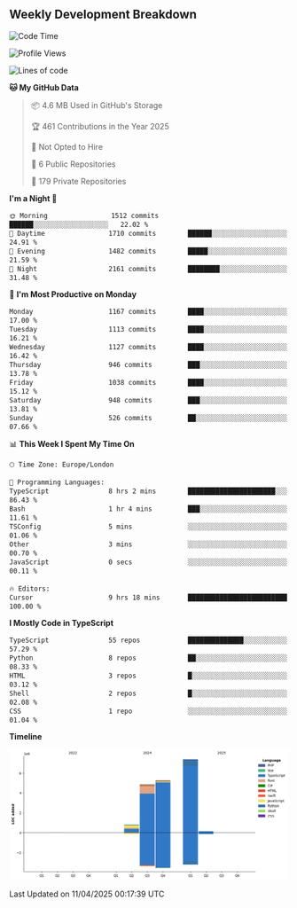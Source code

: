 


## Weekly Development Breakdown
<!--START_SECTION:waka-->
![Code Time](http://img.shields.io/badge/Code%20Time-2%2C197%20hrs%2019%20mins-blue)

![Profile Views](http://img.shields.io/badge/Profile%20Views-0-blue)

![Lines of code](https://img.shields.io/badge/From%20Hello%20World%20I%27ve%20Written-18.5%20million%20lines%20of%20code-blue)

**🐱 My GitHub Data** 

> 📦 4.6 MB Used in GitHub's Storage 
 > 
> 🏆 461 Contributions in the Year 2025
 > 
> 🚫 Not Opted to Hire
 > 
> 📜 6 Public Repositories 
 > 
> 🔑 179 Private Repositories 
 > 
**I'm a Night 🦉** 

```text
🌞 Morning                1512 commits        ██████░░░░░░░░░░░░░░░░░░░   22.02 % 
🌆 Daytime                1710 commits        ██████░░░░░░░░░░░░░░░░░░░   24.91 % 
🌃 Evening                1482 commits        █████░░░░░░░░░░░░░░░░░░░░   21.59 % 
🌙 Night                  2161 commits        ████████░░░░░░░░░░░░░░░░░   31.48 % 
```
📅 **I'm Most Productive on Monday** 

```text
Monday                   1167 commits        ████░░░░░░░░░░░░░░░░░░░░░   17.00 % 
Tuesday                  1113 commits        ████░░░░░░░░░░░░░░░░░░░░░   16.21 % 
Wednesday                1127 commits        ████░░░░░░░░░░░░░░░░░░░░░   16.42 % 
Thursday                 946 commits         ███░░░░░░░░░░░░░░░░░░░░░░   13.78 % 
Friday                   1038 commits        ████░░░░░░░░░░░░░░░░░░░░░   15.12 % 
Saturday                 948 commits         ███░░░░░░░░░░░░░░░░░░░░░░   13.81 % 
Sunday                   526 commits         ██░░░░░░░░░░░░░░░░░░░░░░░   07.66 % 
```


📊 **This Week I Spent My Time On** 

```text
🕑︎ Time Zone: Europe/London

💬 Programming Languages: 
TypeScript               8 hrs 2 mins        ██████████████████████░░░   86.43 % 
Bash                     1 hr 4 mins         ███░░░░░░░░░░░░░░░░░░░░░░   11.61 % 
TSConfig                 5 mins              ░░░░░░░░░░░░░░░░░░░░░░░░░   01.06 % 
Other                    3 mins              ░░░░░░░░░░░░░░░░░░░░░░░░░   00.70 % 
JavaScript               0 secs              ░░░░░░░░░░░░░░░░░░░░░░░░░   00.11 % 

🔥 Editors: 
Cursor                   9 hrs 18 mins       █████████████████████████   100.00 % 
```

**I Mostly Code in TypeScript** 

```text
TypeScript               55 repos            ██████████████░░░░░░░░░░░   57.29 % 
Python                   8 repos             ██░░░░░░░░░░░░░░░░░░░░░░░   08.33 % 
HTML                     3 repos             █░░░░░░░░░░░░░░░░░░░░░░░░   03.12 % 
Shell                    2 repos             █░░░░░░░░░░░░░░░░░░░░░░░░   02.08 % 
CSS                      1 repo              ░░░░░░░░░░░░░░░░░░░░░░░░░   01.04 % 
```



**Timeline**

![Lines of Code chart](https://raw.githubusercontent.com/mars-arch/mars-arch/main/assets/bar_graph.png)


 Last Updated on 11/04/2025 00:17:39 UTC
<!--END_SECTION:waka-->

